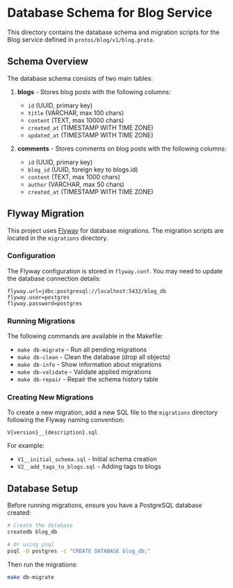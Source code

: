 # Database Schema for Blog Service

This directory contains the database schema and migration scripts for the Blog service defined in `protos/blog/v1/blog.proto`.

## Schema Overview

The database schema consists of two main tables:

1. **blogs** - Stores blog posts with the following columns:
   - `id` (UUID, primary key)
   - `title` (VARCHAR, max 100 chars)
   - `content` (TEXT, max 10000 chars)
   - `created_at` (TIMESTAMP WITH TIME ZONE)
   - `updated_at` (TIMESTAMP WITH TIME ZONE)

2. **comments** - Stores comments on blog posts with the following columns:
   - `id` (UUID, primary key)
   - `blog_id` (UUID, foreign key to blogs.id)
   - `content` (TEXT, max 1000 chars)
   - `author` (VARCHAR, max 50 chars)
   - `created_at` (TIMESTAMP WITH TIME ZONE)

## Flyway Migration

This project uses [Flyway](https://flywaydb.org/) for database migrations. The migration scripts are located in the `migrations` directory.

### Configuration

The Flyway configuration is stored in `flyway.conf`. You may need to update the database connection details:

```
flyway.url=jdbc:postgresql://localhost:5432/blog_db
flyway.user=postgres
flyway.password=postgres
```

### Running Migrations

The following commands are available in the Makefile:

- `make db-migrate` - Run all pending migrations
- `make db-clean` - Clean the database (drop all objects)
- `make db-info` - Show information about migrations
- `make db-validate` - Validate applied migrations
- `make db-repair` - Repair the schema history table

### Creating New Migrations

To create a new migration, add a new SQL file to the `migrations` directory following the Flyway naming convention:

```
V{version}__{description}.sql
```

For example:
- `V1__initial_schema.sql` - Initial schema creation
- `V2__add_tags_to_blogs.sql` - Adding tags to blogs

## Database Setup

Before running migrations, ensure you have a PostgreSQL database created:

```bash
# Create the database
createdb blog_db

# Or using psql
psql -U postgres -c "CREATE DATABASE blog_db;"
```

Then run the migrations:

```bash
make db-migrate
```